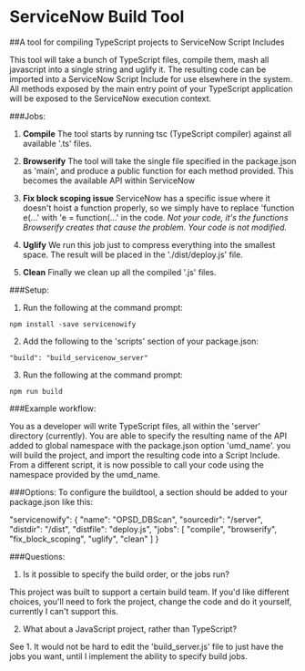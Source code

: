 # ServiceNow Build Tool

##A tool for compiling TypeScript projects to ServiceNow Script Includes

This tool will take a bunch of TypeScript files, compile them, mash all javascript into a single string and uglify it. The resulting code can be imported into a ServiceNow Script Include for use elsewhere in the system. All methods exposed by the main entry point of your TypeScript application will be exposed to the ServiceNow execution context.

###Jobs:

1. **Compile**
The tool starts by running tsc (TypeScript compiler) against all available '.ts' files.

2. **Browserify**
The tool will take the single file specified in the package.json as 'main', and produce a public function for each method provided. This becomes the available API within ServiceNow

3. **Fix block scoping issue**
ServiceNow has a specific issue where it doesn't hoist a function properly, so we simply have to replace 'function e(...' with 'e = function(...' in the code. _Not your code, it's the functions Browserify creates that cause the problem. Your code is not modified._

4. **Uglify**
We run this job just to compress everything into the smallest space. The result will be placed in the './dist/deploy.js' file.

5. **Clean**
Finally we clean up all the compiled '.js' files.

###Setup:

1. Run the following at the command prompt:

  `npm install -save servicenowify`

2. Add the following to the 'scripts' section of your package.json:

  `"build": "build_servicenow_server"`

3. Run the following at the command prompt:

  `npm run build`

###Example workflow:

You as a developer will write TypeScript files, all within the 'server' directory (currently). You are able to specify the resulting name of the API added to global namespace with the package.json option 'umd_name'. you will build the project, and import the resulting code into a Script Include. From a different script, it is now possible to call your code using the namespace provided by the umd_name.

###Options:
To configure the buildtool, a section should be added to your package.json like this:

  "servicenowify": {
    "name": "OPSD_DBScan",
    "sourcedir": "/server",
    "distdir": "/dist",
    "distfile": "deploy.js",
    "jobs": [
      "compile",
      "browserify",
      "fix_block_scoping",
      "uglify",
      "clean"
    ]
  }

###Questions:

1. Is it possible to specify the build order, or the jobs run?

This project was built to support a certain build team. If you'd like different choices, you'll need to fork the project, change the code and do it yourself, currently I can't support this.

2. What about a JavaScript project, rather than TypeScript?

See 1. It would not be hard to edit the 'build_server.js' file to just have the jobs you want, until I implement the ability to specify build jobs.
